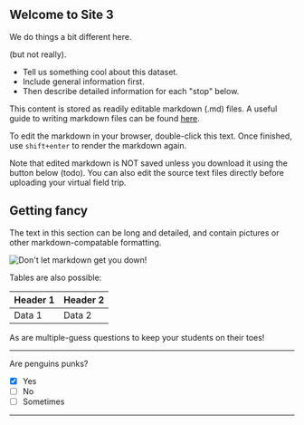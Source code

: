 ##  Welcome to Site 3

We do things a bit different here.

(but not really).

- Tell us something cool about this dataset.
- Include general information first.
- Then describe detailed information for each "stop" below.

This content is stored as readily editable markdown (.md) files. A useful guide to writing markdown files can be found [here](https://www.markdownguide.org/cheat-sheet/).

To edit the markdown in your browser, double-click this text. Once finished,
use `shift+enter` to render the markdown again.

Note that edited markdown is NOT saved unless you download it using the button below (todo). You can also edit the source text files directly before uploading your virtual field trip. 

## Getting fancy

The text in this section can be long and detailed, and contain pictures or other markdown-compatable formatting.

![Don't let markdown get you down!](https://upload.wikimedia.org/wikipedia/commons/7/7b/ZSL_London_-_Northern_rockhopper_penguin_%2801%29.jpg)

Tables are also possible:

| Header 1 | Header 2 |
|----------|----------|
| Data 1   | Data 2   |

As are multiple-guess questions to keep your students on their toes!

---

Are penguins punks?
- [x] Yes
- [ ] No
- [ ] Sometimes

---